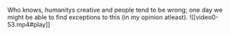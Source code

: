 Who knows, humanitys creative and people tend to be wrong; one day we might be able to find exceptions to this (in my opinion atleast).
![[video0-53.mp4#play]]